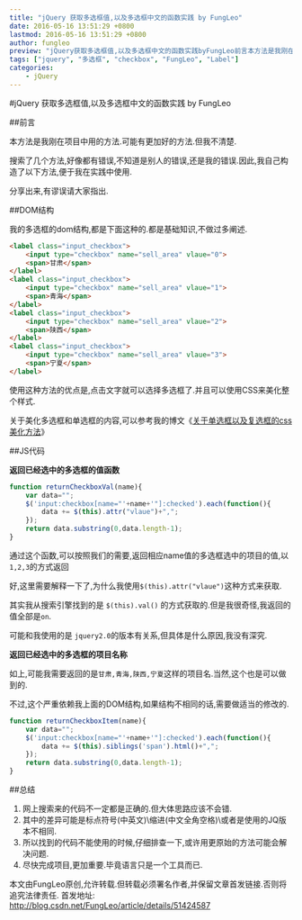 ```yaml
---
title: "jQuery 获取多选框值,以及多选框中文的函数实践 by FungLeo"
date: 2016-05-16 13:51:29 +0800
lastmod: 2016-05-16 13:51:29 +0800
author: fungleo
preview: "jQuery获取多选框值,以及多选框中文的函数实践byFungLeo前言本方法是我刚在项目中用的方法.可能有更加好的方法.但我不清楚.搜索了几个方法,好像都有错误,不知道是别人的错误,还是我的错误.因此,我自己构造了以下方法,便于我在实践中使用.分享出来,有谬误请大家指出.DOM结构我的多选框的dom结构,都是下面这种的.都是基础知识,不做过多阐述.<labelclass='input_ch"
tags: ["jquery", "多选框", "checkbox", "FungLeo", "Label"]
categories:
    - jQuery
---
```


#jQuery 获取多选框值,以及多选框中文的函数实践 by FungLeo

##前言

本方法是我刚在项目中用的方法.可能有更加好的方法.但我不清楚.

搜索了几个方法,好像都有错误,不知道是别人的错误,还是我的错误.因此,我自己构造了以下方法,便于我在实践中使用.

分享出来,有谬误请大家指出.

##DOM结构

我的多选框的dom结构,都是下面这种的.都是基础知识,不做过多阐述.
```html
<label class="input_checkbox">
    <input type="checkbox" name="sell_area" vlaue="0">
    <span>甘肃</span>
</label>
<label class="input_checkbox">
    <input type="checkbox" name="sell_area" vlaue="1">
    <span>青海</span>
</label>
<label class="input_checkbox">
    <input type="checkbox" name="sell_area" vlaue="2">
    <span>陕西</span>
</label>
<label class="input_checkbox">
    <input type="checkbox" name="sell_area" vlaue="3">
    <span>宁夏</span>
</label>
```
使用这种方法的优点是,点击文字就可以选择多选框了.并且可以使用CSS来美化整个样式.

关于美化多选框和单选框的内容,可以参考我的博文《[关于单选框以及复选框的css美化方法](http://blog.csdn.net/fungleo/article/details/47980533)》

##JS代码

**返回已经选中的多选框的值函数**
```javascript
function returnCheckboxVal(name){
	var data="";
	$('input:checkbox[name="'+name+'"]:checked').each(function(){
		data += $(this).attr("vlaue")+",";
	});
	return data.substring(0,data.length-1);
}
```
通过这个函数,可以按照我们的需要,返回相应name值的多选框选中的项目的值,以`1,2,3`的方式返回

好,这里需要解释一下了,为什么我使用`$(this).attr("vlaue")`这种方式来获取.

其实我从搜索引擎找到的是 `$(this).val()` 的方式获取的.但是我很奇怪,我返回的值全部是`on`.

可能和我使用的是 `jquery2.0`的版本有关系,但具体是什么原因,我没有深究.

**返回已经选中的多选框的项目名称**

如上,可能我需要返回的是`甘肃,青海,陕西,宁夏`这样的项目名.当然,这个也是可以做到的.

不过,这个严重依赖我上面的DOM结构,如果结构不相同的话,需要做适当的修改的.

```javascript
function returnCheckboxItem(name){
	var data="";
	$('input:checkbox[name="'+name+'"]:checked').each(function(){
		data += $(this).siblings('span').html()+",";
	});
	return data.substring(0,data.length-1);
}
```

##总结

1. 网上搜索来的代码不一定都是正确的.但大体思路应该不会错.
2. 其中的差异可能是标点符号(中英文)\缩进(中文全角空格)\或者是使用的JQ版本不相同.
3. 所以找到的代码不能使用的时候,仔细排查一下,或许用更原始的方法可能会解决问题.
4. 尽快完成项目,更加重要.毕竟语言只是一个工具而已.

本文由FungLeo原创,允许转载.但转载必须署名作者,并保留文章首发链接.否则将追究法律责任.
首发地址: http://blog.csdn.net/FungLeo/article/details/51424587